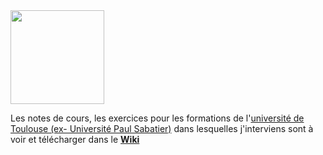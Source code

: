 <img src="https://github.com/truillet/ups/blob/master/logo-UT.png" width=150>

Les notes de cours, les exercices pour les formations de l'[université de Toulouse (ex- Université Paul Sabatier)](https://www.univ-tlse3.fr) dans lesquelles j'interviens sont à voir et télécharger dans le [**Wiki**](https://github.com/truillet/ups/wiki/Liens-vers-les-supports)
